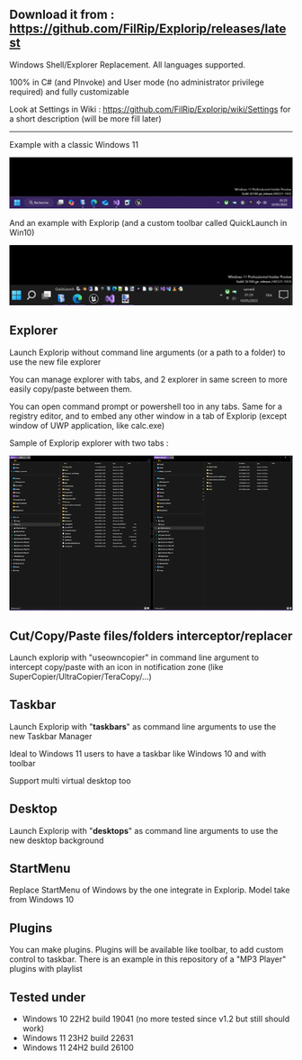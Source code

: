Download it from : <a href="https://github.com/FilRip/Explorip/releases/latest">https://github.com/FilRip/Explorip/releases/latest</a>
---------------------------------------------------------------------

Windows Shell/Explorer Replacement. All languages supported.

100% in C# (and PInvoke) and User mode (no administrator privilege required) and fully customizable

Look at Settings in Wiki : <a href="https://github.com/FilRip/Explorip/wiki/Settings">https://github.com/FilRip/Explorip/wiki/Settings</a> for a short description (will be more fill later)

------------
Example with a classic Windows 11

<img src="Win11Taskbar.png">

And an example with Explorip (and a custom toolbar called QuickLaunch in Win10)

<img src="Win11Explorip.png">



Explorer
--------
Launch Explorip without command line arguments (or a path to a folder) to use the new file explorer

You can manage explorer with tabs, and 2 explorer in same screen to more easily copy/paste between them.

You can open command prompt or powershell too in any tabs. Same for a registry editor, and to embed any other window in a tab of Explorip (except window of UWP application, like calc.exe)

Sample of Explorip explorer with two tabs :

<img src="ExplorerDemo.png">



Cut/Copy/Paste files/folders interceptor/replacer
-------------------------------------------------
Launch explorip with "useowncopier" in command line argument to intercept copy/paste with an icon in notification zone (like SuperCopier/UltraCopier/TeraCopy/...)



Taskbar
-------
Launch Explorip with "<b>taskbars</b>" as command line arguments to use the new Taskbar Manager

Ideal to Windows 11 users to have a taskbar like Windows 10 and with toolbar

Support multi virtual desktop too



Desktop
-------
Launch Explorip with "<b>desktops</b>" as command line arguments to use the new desktop background



StartMenu
---------
Replace StartMenu of Windows by the one integrate in Explorip. Model take from Windows 10



Plugins
-------
You can make plugins. Plugins will be available like toolbar, to add custom control to taskbar. There is an example in this repository of a "MP3 Player" plugins with playlist



Tested under
------------
- Windows 10 22H2 build 19041 (no more tested since v1.2 but still should work)
- Windows 11 23H2 build 22631
- Windows 11 24H2 build 26100
